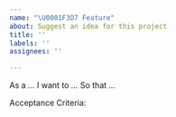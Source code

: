 ```yaml
---
name: "\U0001F3D7️ Feature"
about: Suggest an idea for this project
title: ''
labels: ''
assignees: ''

---
```


As a *...*
I want to *...*
So that *...*

Acceptance Criteria:
